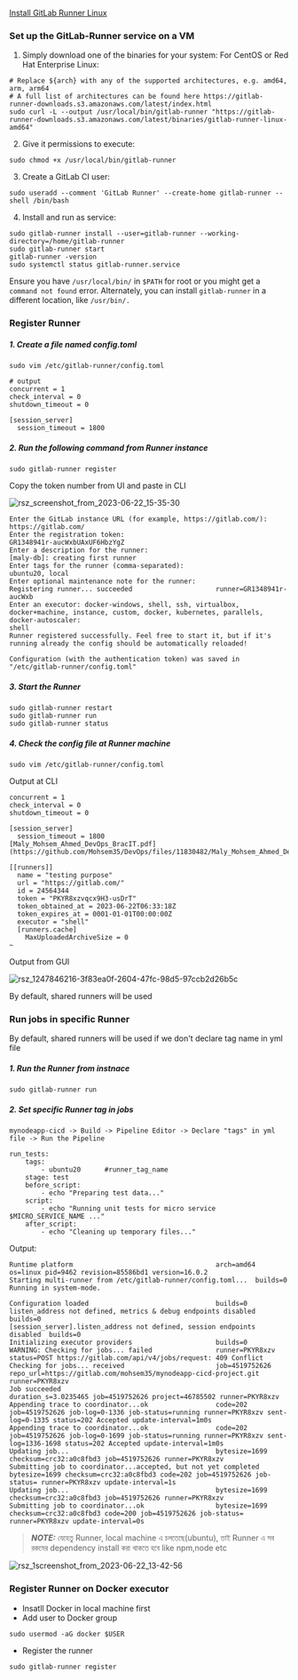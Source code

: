 [Install GitLab Runner Linux](https://docs.gitlab.com/runner/install/)

### Set up the GitLab-Runner service on a VM

1. Simply download one of the binaries for your system:
For CentOS or Red Hat Enterprise Linux:
```
# Replace ${arch} with any of the supported architectures, e.g. amd64, arm, arm64
# A full list of architectures can be found here https://gitlab-runner-downloads.s3.amazonaws.com/latest/index.html
sudo curl -L --output /usr/local/bin/gitlab-runner "https://gitlab-runner-downloads.s3.amazonaws.com/latest/binaries/gitlab-runner-linux-amd64"
```

2. Give it permissions to execute:
```
sudo chmod +x /usr/local/bin/gitlab-runner
```

3. Create a GitLab CI user:
```
sudo useradd --comment 'GitLab Runner' --create-home gitlab-runner --shell /bin/bash
```

4. Install and run as service:
```
sudo gitlab-runner install --user=gitlab-runner --working-directory=/home/gitlab-runner
sudo gitlab-runner start
gitlab-runner -version
sudo systemctl status gitlab-runner.service
```

Ensure you have `/usr/local/bin/` in `$PATH` for root or you might get a `command not found` error. Alternately, you can install `gitlab-runner` in a different location, like `/usr/bin/.`

### Register Runner

##### 1. Create a file named config.toml

```
sudo vim /etc/gitlab-runner/config.toml
```
```
# output
concurrent = 1
check_interval = 0
shutdown_timeout = 0

[session_server]
  session_timeout = 1800
```

##### 2. Run the following command from Runner instance

```
sudo gitlab-runner register
```

Copy the token number from UI and paste in CLI

![rsz_screenshot_from_2023-06-22_15-35-30](https://github.com/Mohsem35/DevOps/assets/58659448/a5f06572-cd40-4631-8b07-c46cc9a1c147)


```
Enter the GitLab instance URL (for example, https://gitlab.com/):
https://gitlab.com/
Enter the registration token:
GR1348941r-aucWxbUAxUF6HbzYgZ
Enter a description for the runner:
[maly-db]: creating first runner 
Enter tags for the runner (comma-separated):
ubuntu20, local
Enter optional maintenance note for the runner:
Registering runner... succeeded                     runner=GR1348941r-aucWxb
Enter an executor: docker-windows, shell, ssh, virtualbox, docker+machine, instance, custom, docker, kubernetes, parallels, docker-autoscaler:
shell
Runner registered successfully. Feel free to start it, but if it's running already the config should be automatically reloaded!
 
Configuration (with the authentication token) was saved in "/etc/gitlab-runner/config.toml" 

```

##### 3. Start the Runner

```
sudo gitlab-runner restart
sudo gitlab-runner run
sudo gitlab-runner status
```

##### 4. Check the config file at Runner machine

```
sudo vim /etc/gitlab-runner/config.toml
```
Output at CLI

```
concurrent = 1
check_interval = 0
shutdown_timeout = 0

[session_server]
  session_timeout = 1800
[Maly_Mohsem_Ahmed_DevOps_BracIT.pdf](https://github.com/Mohsem35/DevOps/files/11830482/Maly_Mohsem_Ahmed_DevOps_BracIT.pdf)

[[runners]]
  name = "testing purpose"
  url = "https://gitlab.com/"
  id = 24564344
  token = "PKYR8xzvqcx9H3-usDrT"
  token_obtained_at = 2023-06-22T06:33:18Z
  token_expires_at = 0001-01-01T00:00:00Z
  executor = "shell"
  [runners.cache]
    MaxUploadedArchiveSize = 0
~                               
```
Output from GUI

![rsz_1247846216-3f83ea0f-2604-47fc-98d5-97ccb2d26b5c](https://github.com/Mohsem35/DevOps/assets/58659448/a6ade329-3c4b-4511-b29e-748ef95c772b)

By default, shared runners will be used

### Run jobs in specific Runner

By default, shared runners will be used if we don't declare tag name in yml file 

##### 1. Run the Runner from instnace

```
sudo gitlab-runner run
```
##### 2. Set specific Runner tag in jobs 

`mynodeapp-cicd -> Build -> Pipeline Editor -> Declare "tags" in yml file -> Run the Pipeline`

```
run_tests:
    tags:
        - ubuntu20      #runner_tag_name 
    stage: test
    before_script:
        - echo "Preparing test data..."
    script:
        - echo "Running unit tests for micro service $MICRO_SERVICE_NAME ..."
    after_script:
        - echo "Cleaning up temporary files..."
```
Output:

```
Runtime platform                                    arch=amd64 os=linux pid=9462 revision=85586bd1 version=16.0.2
Starting multi-runner from /etc/gitlab-runner/config.toml...  builds=0
Running in system-mode.                            
                                                   
Configuration loaded                                builds=0
listen_address not defined, metrics & debug endpoints disabled  builds=0
[session_server].listen_address not defined, session endpoints disabled  builds=0
Initializing executor providers                     builds=0
WARNING: Checking for jobs... failed                runner=PKYR8xzv status=POST https://gitlab.com/api/v4/jobs/request: 409 Conflict
Checking for jobs... received                       job=4519752626 repo_url=https://gitlab.com/mohsem35/mynodeapp-cicd-project.git runner=PKYR8xzv
Job succeeded                                       duration_s=3.0235465 job=4519752626 project=46785502 runner=PKYR8xzv
Appending trace to coordinator...ok                 code=202 job=4519752626 job-log=0-1336 job-status=running runner=PKYR8xzv sent-log=0-1335 status=202 Accepted update-interval=1m0s
Appending trace to coordinator...ok                 code=202 job=4519752626 job-log=0-1699 job-status=running runner=PKYR8xzv sent-log=1336-1698 status=202 Accepted update-interval=1m0s
Updating job...                                     bytesize=1699 checksum=crc32:a0c8fbd3 job=4519752626 runner=PKYR8xzv
Submitting job to coordinator...accepted, but not yet completed  bytesize=1699 checksum=crc32:a0c8fbd3 code=202 job=4519752626 job-status= runner=PKYR8xzv update-interval=1s
Updating job...                                     bytesize=1699 checksum=crc32:a0c8fbd3 job=4519752626 runner=PKYR8xzv
Submitting job to coordinator...ok                  bytesize=1699 checksum=crc32:a0c8fbd3 code=200 job=4519752626 job-status= runner=PKYR8xzv update-interval=0s
```
> **_NOTE:_** যেহেতু Runner, local machine এ চলতেছে(ubuntu), তাই Runner এ সব রকমের dependency install করা থাকতে হবে like npm,node etc


![rsz_1screenshot_from_2023-06-22_13-42-56](https://github.com/Mohsem35/DevOps/assets/58659448/e79f6484-e516-4918-9715-a126da0c6dc9)

### Register Runner on Docker executor 

- Insatll Docker in local machine first
- Add user to Docker group
```
sudo usermod -aG docker $USER
```
- Register the runner
```
sudo gitlab-runner register

